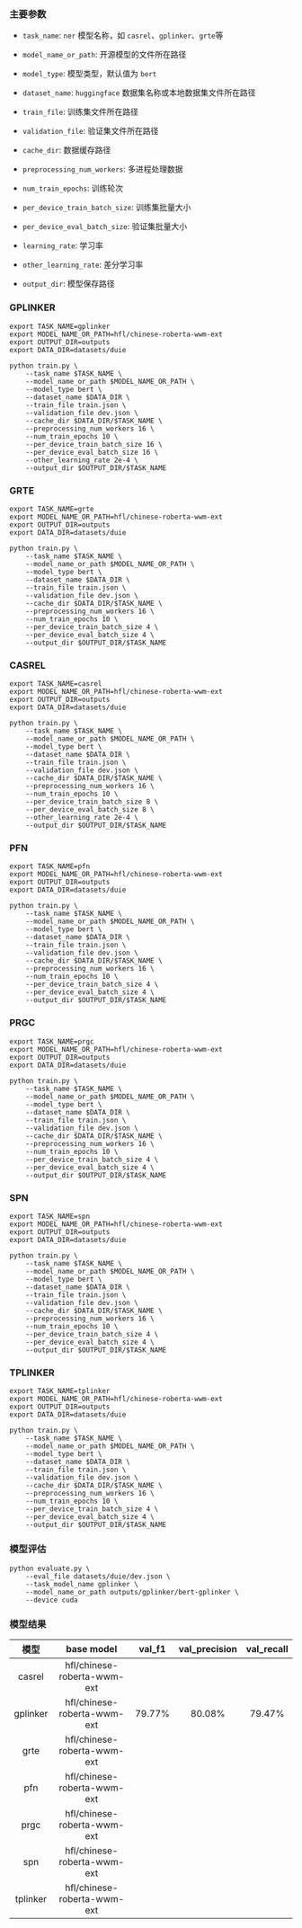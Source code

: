 ### 主要参数

+ `task_name`: `ner` 模型名称，如 `casrel`、`gplinker`、`grte`等


+ `model_name_or_path`: 开源模型的文件所在路径


+ `model_type`: 模型类型，默认值为 `bert`


+ `dataset_name`: `huggingface` 数据集名称或本地数据集文件所在路径


+ `train_file`: 训练集文件所在路径


+ `validation_file`: 验证集文件所在路径


+ `cache_dir`: 数据缓存路径


+ `preprocessing_num_workers`: 多进程处理数据


+ `num_train_epochs`: 训练轮次


+ `per_device_train_batch_size`: 训练集批量大小


+ `per_device_eval_batch_size`: 验证集批量大小


+ `learning_rate`: 学习率


+ `other_learning_rate`: 差分学习率


+ `output_dir`: 模型保存路径


### GPLINKER

```shell
export TASK_NAME=gplinker
export MODEL_NAME_OR_PATH=hfl/chinese-roberta-wwm-ext
export OUTPUT_DIR=outputs
export DATA_DIR=datasets/duie

python train.py \
    --task_name $TASK_NAME \
    --model_name_or_path $MODEL_NAME_OR_PATH \
    --model_type bert \
    --dataset_name $DATA_DIR \
    --train_file train.json \
    --validation_file dev.json \
    --cache_dir $DATA_DIR/$TASK_NAME \
    --preprocessing_num_workers 16 \
    --num_train_epochs 10 \
    --per_device_train_batch_size 16 \
    --per_device_eval_batch_size 16 \
    --other_learning_rate 2e-4 \
    --output_dir $OUTPUT_DIR/$TASK_NAME
```

### GRTE

```shell
export TASK_NAME=grte
export MODEL_NAME_OR_PATH=hfl/chinese-roberta-wwm-ext
export OUTPUT_DIR=outputs
export DATA_DIR=datasets/duie

python train.py \
    --task_name $TASK_NAME \
    --model_name_or_path $MODEL_NAME_OR_PATH \
    --model_type bert \
    --dataset_name $DATA_DIR \
    --train_file train.json \
    --validation_file dev.json \
    --cache_dir $DATA_DIR/$TASK_NAME \
    --preprocessing_num_workers 16 \
    --num_train_epochs 10 \
    --per_device_train_batch_size 4 \
    --per_device_eval_batch_size 4 \
    --output_dir $OUTPUT_DIR/$TASK_NAME
```

### CASREL

```shell
export TASK_NAME=casrel
export MODEL_NAME_OR_PATH=hfl/chinese-roberta-wwm-ext
export OUTPUT_DIR=outputs
export DATA_DIR=datasets/duie

python train.py \
    --task_name $TASK_NAME \
    --model_name_or_path $MODEL_NAME_OR_PATH \
    --model_type bert \
    --dataset_name $DATA_DIR \
    --train_file train.json \
    --validation_file dev.json \
    --cache_dir $DATA_DIR/$TASK_NAME \
    --preprocessing_num_workers 16 \
    --num_train_epochs 10 \
    --per_device_train_batch_size 8 \
    --per_device_eval_batch_size 8 \
    --other_learning_rate 2e-4 \
    --output_dir $OUTPUT_DIR/$TASK_NAME
```

### PFN

```shell
export TASK_NAME=pfn
export MODEL_NAME_OR_PATH=hfl/chinese-roberta-wwm-ext
export OUTPUT_DIR=outputs
export DATA_DIR=datasets/duie

python train.py \
    --task_name $TASK_NAME \
    --model_name_or_path $MODEL_NAME_OR_PATH \
    --model_type bert \
    --dataset_name $DATA_DIR \
    --train_file train.json \
    --validation_file dev.json \
    --cache_dir $DATA_DIR/$TASK_NAME \
    --preprocessing_num_workers 16 \
    --num_train_epochs 10 \
    --per_device_train_batch_size 4 \
    --per_device_eval_batch_size 4 \
    --output_dir $OUTPUT_DIR/$TASK_NAME
```

### PRGC

```shell
export TASK_NAME=prgc
export MODEL_NAME_OR_PATH=hfl/chinese-roberta-wwm-ext
export OUTPUT_DIR=outputs
export DATA_DIR=datasets/duie

python train.py \
    --task_name $TASK_NAME \
    --model_name_or_path $MODEL_NAME_OR_PATH \
    --model_type bert \
    --dataset_name $DATA_DIR \
    --train_file train.json \
    --validation_file dev.json \
    --cache_dir $DATA_DIR/$TASK_NAME \
    --preprocessing_num_workers 16 \
    --num_train_epochs 10 \
    --per_device_train_batch_size 4 \
    --per_device_eval_batch_size 4 \
    --output_dir $OUTPUT_DIR/$TASK_NAME
```

### SPN

```shell
export TASK_NAME=spn
export MODEL_NAME_OR_PATH=hfl/chinese-roberta-wwm-ext
export OUTPUT_DIR=outputs
export DATA_DIR=datasets/duie

python train.py \
    --task_name $TASK_NAME \
    --model_name_or_path $MODEL_NAME_OR_PATH \
    --model_type bert \
    --dataset_name $DATA_DIR \
    --train_file train.json \
    --validation_file dev.json \
    --cache_dir $DATA_DIR/$TASK_NAME \
    --preprocessing_num_workers 16 \
    --num_train_epochs 10 \
    --per_device_train_batch_size 4 \
    --per_device_eval_batch_size 4 \
    --output_dir $OUTPUT_DIR/$TASK_NAME
```

### TPLINKER

```shell
export TASK_NAME=tplinker
export MODEL_NAME_OR_PATH=hfl/chinese-roberta-wwm-ext
export OUTPUT_DIR=outputs
export DATA_DIR=datasets/duie

python train.py \
    --task_name $TASK_NAME \
    --model_name_or_path $MODEL_NAME_OR_PATH \
    --model_type bert \
    --dataset_name $DATA_DIR \
    --train_file train.json \
    --validation_file dev.json \
    --cache_dir $DATA_DIR/$TASK_NAME \
    --preprocessing_num_workers 16 \
    --num_train_epochs 10 \
    --per_device_train_batch_size 4 \
    --per_device_eval_batch_size 4 \
    --output_dir $OUTPUT_DIR/$TASK_NAME
```

### 模型评估

```shell
python evaluate.py \
    --eval_file datasets/duie/dev.json \
    --task_model_name gplinker \
    --model_name_or_path outputs/gplinker/bert-gplinker \
    --device cuda
```

### 模型结果

|    模型    |          base model           | val_f1 | val_precision | val_recall | 
|:--------:|:-----------------------------:|:------:|:-------------:|:----------:|
|  casrel  |  hfl/chinese-roberta-wwm-ext  |        |               |            | 
| gplinker |  hfl/chinese-roberta-wwm-ext  | 79.77% |    80.08%     |   79.47%   | 
|   grte   |  hfl/chinese-roberta-wwm-ext  |        |               |            | 
|   pfn    |  hfl/chinese-roberta-wwm-ext  |        |               |            | 
|   prgc   |  hfl/chinese-roberta-wwm-ext  |        |               |            | 
|   spn    |  hfl/chinese-roberta-wwm-ext  |        |               |            | 
| tplinker |  hfl/chinese-roberta-wwm-ext  |        |               |            | 
